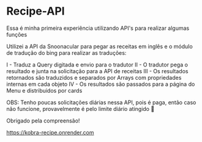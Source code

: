 # Recipe-API

Essa é minha primeira experiência utilizando API's para realizar algumas funções

Utilizei a API da Snoonacular para pegar as receitas em inglês e o módulo de tradução do bing para realizar as traduções:

I - Traduz a Query digitada e envio para o tradutor
II - O tradutor pega o resultado e junta na solicitação para a API de receitas
III - Os resultados retornados são traduzidos e separados por Arrays com propriedades internas em cada objeto
IV - Os resultados são passados para a página do Menu e distribuidos por cards

OBS: Tenho poucas solicitações diárias nessa API, pois é paga, então caso não funcione, provavelmente é pelo limite diário atingido 🤣

Obrigado pela compreensão!

https://kobra-recipe.onrender.com
